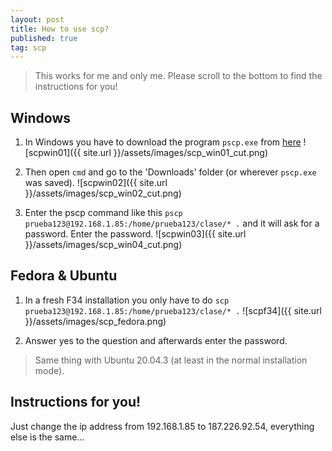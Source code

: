 ```yaml
---
layout: post
title: How to use scp?
published: true
tag: scp
---
```


> This works for me and only me. Please scroll to the bottom to find the instructions for you!

## Windows  

1. In Windows you have to download the program `pscp.exe` from [here](https://www.chiark.greenend.org.uk/~sgtatham/putty/latest.html)
![scpwin01]({{ site.url }}/assets/images/scp_win01_cut.png)

2. Then open `cmd` and go to the 'Downloads' folder (or wherever `pscp.exe` was saved).
![scpwin02]({{ site.url }}/assets/images/scp_win02_cut.png)

3. Enter the pscp command like this `pscp prueba123@192.168.1.85:/home/prueba123/clase/* .` and it will ask for a password. Enter the password.
![scpwin03]({{ site.url }}/assets/images/scp_win04_cut.png)


## Fedora & Ubuntu
1. In a fresh F34 installation you only have to do `scp prueba123@192.168.1.85:/home/prueba123/clase/* .`
![scpf34]({{ site.url }}/assets/images/scp_fedora.png)

2. Answer yes to the question and afterwards enter the password.
> Same thing with Ubuntu 20.04.3 (at least in the normal installation mode).

## Instructions for you!
Just change the ip address from 192.168.1.85 to 187.226.92.54, everything else is the same...

 
